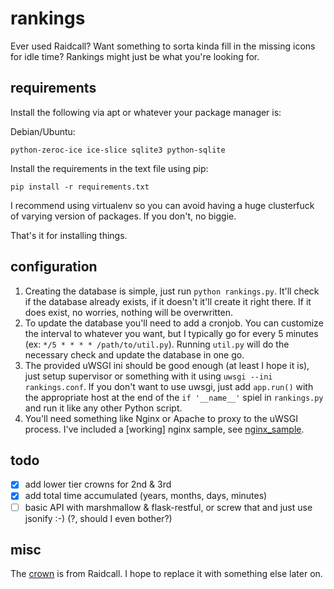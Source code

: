 rankings
========

Ever used Raidcall? Want something to sorta kinda fill in the missing icons for idle time? Rankings might just be what you're looking for.

requirements
------------

Install the following via apt or whatever your package manager is:

Debian/Ubuntu:

    python-zeroc-ice ice-slice sqlite3 python-sqlite

Install the requirements in the text file using pip:

    pip install -r requirements.txt

I recommend using virtualenv so you can avoid having a huge clusterfuck of varying version of packages. If you don't, no biggie.

That's it for installing things.

configuration
-------------

1. Creating the database is simple, just run `python rankings.py`. It'll check if the database already exists, if it doesn't it'll create it right there. If it does exist, no worries, nothing will be overwritten.
2. To update the database you'll need to add a cronjob. You can customize the interval to whatever you want, but I typically go for every 5 minutes (ex: `*/5 * * * * /path/to/util.py`). Running `util.py` will do the necessary check and update the database in one go.
3. The provided uWSGI ini should be good enough (at least I hope it is), just setup supervisor or something with it using `uwsgi --ini rankings.conf`. If you don't want to use uwsgi, just add `app.run()` with the appropriate host at the end of the `if '__name__'` spiel in `rankings.py` and run it like any other Python script.
4. You'll need something like Nginx or Apache to proxy to the uWSGI process. I've included a [working] nginx sample, see [nginx_sample](nginx_sample).

todo
----

- [x] add lower tier crowns for 2nd & 3rd
- [x] add total time accumulated (years, months, days, minutes)
- [ ] basic API with marshmallow & flask-restful, or screw that and just use jsonify :-) (?, should I even bother?)

misc
----

The [crown](static/crown.png) is from Raidcall. I hope to replace it with something else later on.
